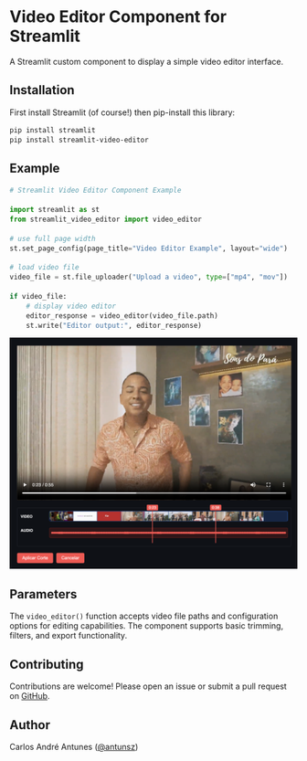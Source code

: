 # Video Editor Component for Streamlit

A Streamlit custom component to display a simple video editor interface.


## Installation

First install Streamlit (of course!) then pip-install this library:

```bash
pip install streamlit
pip install streamlit-video-editor
```


## Example

```python
# Streamlit Video Editor Component Example

import streamlit as st
from streamlit_video_editor import video_editor

# use full page width
st.set_page_config(page_title="Video Editor Example", layout="wide")

# load video file
video_file = st.file_uploader("Upload a video", type=["mp4", "mov"])

if video_file:
    # display video editor
    editor_response = video_editor(video_file.path)
    st.write("Editor output:", editor_response)
```


![Component Example](https://github.com/antunsz/streamlit-video-editor/raw/main/component-example.png)

## Parameters

The `video_editor()` function accepts video file paths and configuration options for editing capabilities. The component supports basic trimming, filters, and export functionality.

## Contributing

Contributions are welcome! Please open an issue or submit a pull request on [GitHub](https://github.com/antunsz/streamlit-video-editor).

## Author

Carlos André Antunes ([@antunsz](https://github.com/antunsz))
